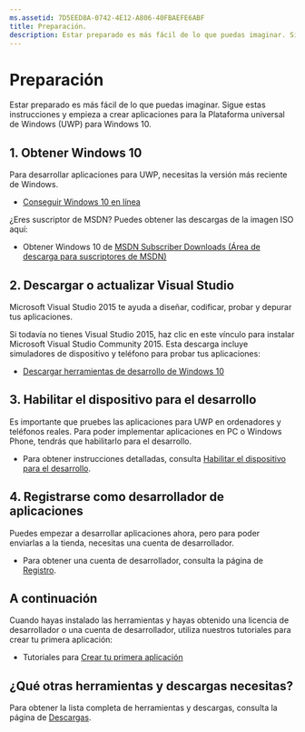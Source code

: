 ```yaml
---
ms.assetid: 7D5EED8A-0742-4E12-A806-40FBAEFE6ABF
title: Preparación.
description: Estar preparado es más fácil de lo que puedas imaginar. Sigue estas instrucciones y empieza a crear aplicaciones para la Plataforma universal de Windows (UWP) para Windows 10.
---
```

# Preparación

Estar preparado es más fácil de lo que puedas imaginar. Sigue estas instrucciones y empieza a crear aplicaciones para la Plataforma universal de Windows (UWP) para Windows 10.

## 1. Obtener Windows 10

Para desarrollar aplicaciones para UWP, necesitas la versión más reciente de Windows.

-   [Conseguir Windows 10 en línea](http://go.microsoft.com/fwlink/p/?LinkId=619312)

¿Eres suscriptor de MSDN? Puedes obtener las descargas de la imagen ISO aquí:

-   Obtener Windows 10 de [MSDN Subscriber Downloads (Área de descarga para suscriptores de MSDN)](http://go.microsoft.com/fwlink/p/?LinkId=266384)

## 2. Descargar o actualizar Visual Studio

Microsoft Visual Studio 2015 te ayuda a diseñar, codificar, probar y depurar tus aplicaciones.

Si todavía no tienes Visual Studio 2015, haz clic en este vínculo para instalar Microsoft Visual Studio Community 2015. Esta descarga incluye simuladores de dispositivo y teléfono para probar tus aplicaciones:

-   [Descargar herramientas de desarrollo de Windows 10](https://go.microsoft.com/fwlink/p/?LinkID=534189)

## 3. Habilitar el dispositivo para el desarrollo

Es importante que pruebes las aplicaciones para UWP en ordenadores y teléfonos reales. Para poder implementar aplicaciones en PC o Windows Phone, tendrás que habilitarlo para el desarrollo.

-   Para obtener instrucciones detalladas, consulta [Habilitar el dispositivo para el desarrollo](enable-your-device-for-development.md).

## 4. Registrarse como desarrollador de aplicaciones

Puedes empezar a desarrollar aplicaciones ahora, pero para poder enviarlas a la tienda, necesitas una cuenta de desarrollador.

-   Para obtener una cuenta de desarrollador, consulta la página de [Registro](sign-up.md).

## A continuación

Cuando hayas instalado las herramientas y hayas obtenido una licencia de desarrollador o una cuenta de desarrollador, utiliza nuestros tutoriales para crear tu primera aplicación:

-   Tutoriales para [Crear tu primera aplicación](your-first-app.md)

## ¿Qué otras herramientas y descargas necesitas?

Para obtener la lista completa de herramientas y descargas, consulta la página de [Descargas](http://go.microsoft.com/fwlink/p/?linkid=285935).




<!--HONumber=Mar16_HO1-->


